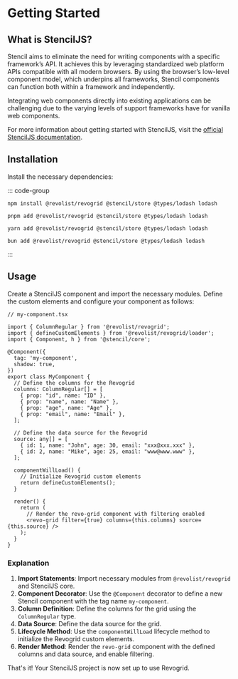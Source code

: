 # Getting Started


## What is StencilJS?

Stencil aims to eliminate the need for writing components with a specific framework’s API. It achieves this by leveraging standardized web platform APIs compatible with all modern browsers. By using the browser’s low-level component model, which underpins all frameworks, Stencil components can function both within a framework and independently.

Integrating web components directly into existing applications can be challenging due to the varying levels of support frameworks have for vanilla web components. 

For more information about getting started with StencilJS, visit the [official StencilJS documentation](https://stenciljs.com/docs/getting-started).

## Installation

Install the necessary dependencies:

::: code-group

```npm
npm install @revolist/revogrid @stencil/store @types/lodash lodash
```

```pnpm
pnpm add @revolist/revogrid @stencil/store @types/lodash lodash
```

```yarn
yarn add @revolist/revogrid @stencil/store @types/lodash lodash
```

```bun
bun add @revolist/revogrid @stencil/store @types/lodash lodash
```

:::

## Usage

Create a StencilJS component and import the necessary modules. 
Define the custom elements and configure your component as follows:

```tsx
// my-component.tsx

import { ColumnRegular } from '@revolist/revogrid';
import { defineCustomElements } from '@revolist/revogrid/loader';
import { Component, h } from '@stencil/core';

@Component({
  tag: 'my-component',
  shadow: true,
})
export class MyComponent {
  // Define the columns for the Revogrid
  columns: ColumnRegular[] = [
    { prop: "id", name: "ID" },
    { prop: "name", name: "Name" },
    { prop: "age", name: "Age" },
    { prop: "email", name: "Email" },
  ];
  
  // Define the data source for the Revogrid
  source: any[] = [
    { id: 1, name: "John", age: 30, email: "xxx@xxx.xxx" },
    { id: 2, name: "Mike", age: 25, email: "www@www.www" },
  ];

  componentWillLoad() {
    // Initialize Revogrid custom elements
    return defineCustomElements();
  }

  render() {
    return (
      // Render the revo-grid component with filtering enabled
      <revo-grid filter={true} columns={this.columns} source={this.source} />
    );
  }
}
```

### Explanation

1. **Import Statements**: Import necessary modules from `@revolist/revogrid` and StencilJS core.
2. **Component Decorator**: Use the `@Component` decorator to define a new Stencil component with the tag name `my-component`.
3. **Column Definition**: Define the columns for the grid using the `ColumnRegular` type.
4. **Data Source**: Define the data source for the grid.
5. **Lifecycle Method**: Use the `componentWillLoad` lifecycle method to initialize the Revogrid custom elements.
6. **Render Method**: Render the `revo-grid` component with the defined columns and data source, and enable filtering.

That's it! Your StencilJS project is now set up to use Revogrid.


<!--@include: ../../demo/stencil/stencil.sample.md-->
